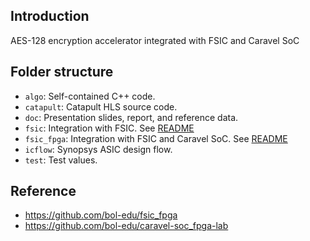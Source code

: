 ## Introduction
AES-128 encryption accelerator integrated with FSIC and Caravel SoC

## Folder structure
* `algo`: Self-contained C++ code.
* `catapult`: Catapult HLS source code.
* `doc`: Presentation slides, report, and reference data.
* `fsic`: Integration with FSIC. See [README](fsic/README.md)
* `fsic_fpga`: Integration with FSIC and Caravel SoC. See [README](fsic_fpga/README.md)
* `icflow`: Synopsys ASIC design flow.
* `test`: Test values.

## Reference
- https://github.com/bol-edu/fsic_fpga
- https://github.com/bol-edu/caravel-soc_fpga-lab
